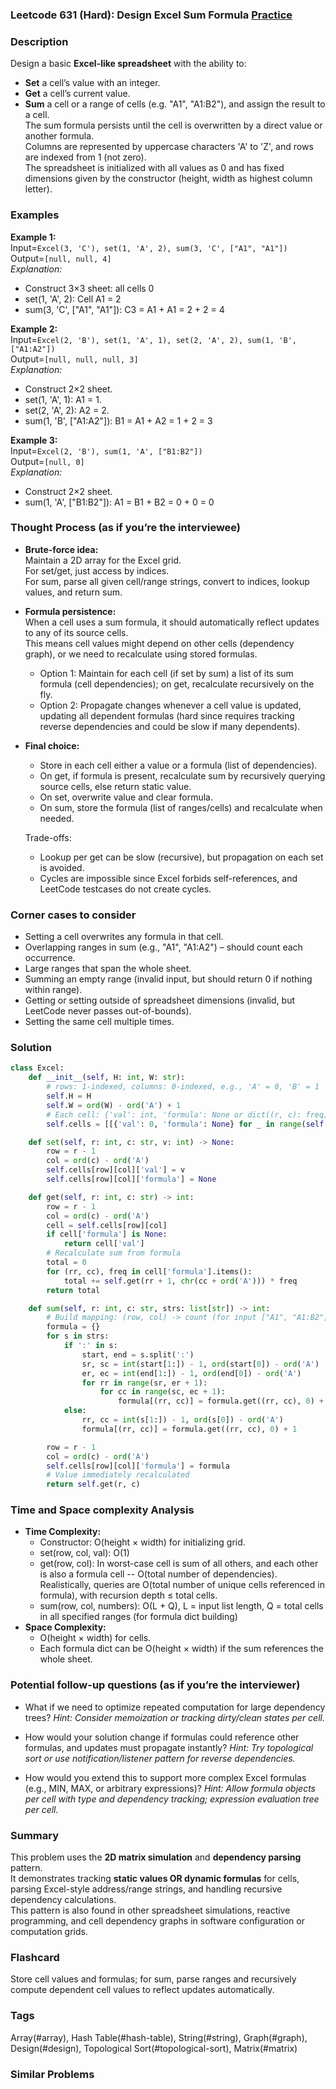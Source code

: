 ### Leetcode 631 (Hard): Design Excel Sum Formula [Practice](https://leetcode.com/problems/design-excel-sum-formula)

### Description  
Design a basic **Excel-like spreadsheet** with the ability to:
- **Set** a cell’s value with an integer.
- **Get** a cell’s current value.
- **Sum** a cell or a range of cells (e.g. "A1", "A1:B2"), and assign the result to a cell.  
The sum formula persists until the cell is overwritten by a direct value or another formula.  
Columns are represented by uppercase characters 'A' to 'Z', and rows are indexed from 1 (not zero).  
The spreadsheet is initialized with all values as 0 and has fixed dimensions given by the constructor (height, width as highest column letter).

### Examples  

**Example 1:**  
Input=`Excel(3, 'C'), set(1, 'A', 2), sum(3, 'C', ["A1", "A1"])`  
Output=`[null, null, 4]`  
*Explanation:*
- Construct 3×3 sheet: all cells 0  
- set(1, 'A', 2): Cell A1 = 2  
- sum(3, 'C', ["A1", "A1"]): C3 = A1 + A1 = 2 + 2 = 4

**Example 2:**  
Input=`Excel(2, 'B'), set(1, 'A', 1), set(2, 'A', 2), sum(1, 'B', ["A1:A2"])`  
Output=`[null, null, null, 3]`  
*Explanation:*  
- Construct 2×2 sheet.  
- set(1, 'A', 1): A1 = 1.  
- set(2, 'A', 2): A2 = 2.  
- sum(1, 'B', ["A1:A2"]): B1 = A1 + A2 = 1 + 2 = 3

**Example 3:**  
Input=`Excel(2, 'B'), sum(1, 'A', ["B1:B2"])`  
Output=`[null, 0]`  
*Explanation:*  
- Construct 2×2 sheet.
- sum(1, 'A', ["B1:B2"]): A1 = B1 + B2 = 0 + 0 = 0

### Thought Process (as if you’re the interviewee)  

- **Brute-force idea:**  
  Maintain a 2D array for the Excel grid.  
  For set/get, just access by indices.  
  For sum, parse all given cell/range strings, convert to indices, lookup values, and return sum.

- **Formula persistence:**  
  When a cell uses a sum formula, it should automatically reflect updates to any of its source cells.  
  This means cell values might depend on other cells (dependency graph), or we need to recalculate using stored formulas.  
  - Option 1: Maintain for each cell (if set by sum) a list of its sum formula (cell dependencies); on get, recalculate recursively on the fly.
  - Option 2: Propagate changes whenever a cell value is updated, updating all dependent formulas (hard since requires tracking reverse dependencies and could be slow if many dependents).

- **Final choice:**  
  - Store in each cell either a value or a formula (list of dependencies).  
  - On get, if formula is present, recalculate sum by recursively querying source cells, else return static value.
  - On set, overwrite value and clear formula.  
  - On sum, store the formula (list of ranges/cells) and recalculate when needed.

  Trade-offs:  
  - Lookup per get can be slow (recursive), but propagation on each set is avoided.
  - Cycles are impossible since Excel forbids self-references, and LeetCode testcases do not create cycles.

### Corner cases to consider  
- Setting a cell overwrites any formula in that cell.
- Overlapping ranges in sum (e.g., "A1", "A1:A2") – should count each occurrence.
- Large ranges that span the whole sheet.
- Summing an empty range (invalid input, but should return 0 if nothing within range).
- Getting or setting outside of spreadsheet dimensions (invalid, but LeetCode never passes out-of-bounds).
- Setting the same cell multiple times.

### Solution

```python
class Excel:
    def __init__(self, H: int, W: str):
        # rows: 1-indexed, columns: 0-indexed, e.g., 'A' = 0, 'B' = 1
        self.H = H
        self.W = ord(W) - ord('A') + 1
        # Each cell: {'val': int, 'formula': None or dict((r, c): freq)}
        self.cells = [[{'val': 0, 'formula': None} for _ in range(self.W)] for _ in range(self.H)]

    def set(self, r: int, c: str, v: int) -> None:
        row = r - 1
        col = ord(c) - ord('A')
        self.cells[row][col]['val'] = v
        self.cells[row][col]['formula'] = None

    def get(self, r: int, c: str) -> int:
        row = r - 1
        col = ord(c) - ord('A')
        cell = self.cells[row][col]
        if cell['formula'] is None:
            return cell['val']
        # Recalculate sum from formula
        total = 0
        for (rr, cc), freq in cell['formula'].items():
            total += self.get(rr + 1, chr(cc + ord('A'))) * freq
        return total

    def sum(self, r: int, c: str, strs: list[str]) -> int:
        # Build mapping: (row, col) -> count (for input ["A1", "A1:B2"])
        formula = {}
        for s in strs:
            if ':' in s:
                start, end = s.split(':')
                sr, sc = int(start[1:]) - 1, ord(start[0]) - ord('A')
                er, ec = int(end[1:]) - 1, ord(end[0]) - ord('A')
                for rr in range(sr, er + 1):
                    for cc in range(sc, ec + 1):
                        formula[(rr, cc)] = formula.get((rr, cc), 0) + 1
            else:
                rr, cc = int(s[1:]) - 1, ord(s[0]) - ord('A')
                formula[(rr, cc)] = formula.get((rr, cc), 0) + 1

        row = r - 1
        col = ord(c) - ord('A')
        self.cells[row][col]['formula'] = formula
        # Value immediately recalculated
        return self.get(r, c)
```

### Time and Space complexity Analysis  

- **Time Complexity:**
  - Constructor: O(height × width) for initializing grid.
  - set(row, col, val): O(1)
  - get(row, col): In worst-case cell is sum of all others, and each other is also a formula cell -- O(total number of dependencies). Realistically, queries are O(total number of unique cells referenced in formula), with recursion depth ≤ total cells.
  - sum(row, col, numbers): O(L + Q), L = input list length, Q = total cells in all specified ranges (for formula dict building)  
- **Space Complexity:**  
  - O(height × width) for cells.
  - Each formula dict can be O(height × width) if the sum references the whole sheet.

### Potential follow-up questions (as if you’re the interviewer)  

- What if we need to optimize repeated computation for large dependency trees?
  *Hint: Consider memoization or tracking dirty/clean states per cell.*

- How would your solution change if formulas could reference other formulas, and updates must propagate instantly?
  *Hint: Try topological sort or use notification/listener pattern for reverse dependencies.*

- How would you extend this to support more complex Excel formulas (e.g., MIN, MAX, or arbitrary expressions)?
  *Hint: Allow formula objects per cell with type and dependency tracking; expression evaluation tree per cell.*

### Summary
This problem uses the **2D matrix simulation** and **dependency parsing** pattern.  
It demonstrates tracking **static values OR dynamic formulas** for cells, parsing Excel-style address/range strings, and handling recursive dependency calculations.  
This pattern is also found in other spreadsheet simulations, reactive programming, and cell dependency graphs in software configuration or computation grids.


### Flashcard
Store cell values and formulas; for sum, parse ranges and recursively compute dependent cell values to reflect updates automatically.

### Tags
Array(#array), Hash Table(#hash-table), String(#string), Graph(#graph), Design(#design), Topological Sort(#topological-sort), Matrix(#matrix)

### Similar Problems
